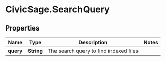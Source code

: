 # CivicSage.SearchQuery

## Properties

Name | Type | Description | Notes
------------ | ------------- | ------------- | -------------
**query** | **String** | The search query to find indexed files | 


